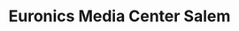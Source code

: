 ---
title: "Euronics Media Center Salem"
url: /salem/euronics-media-center-salem/
shop: Elektronik
---